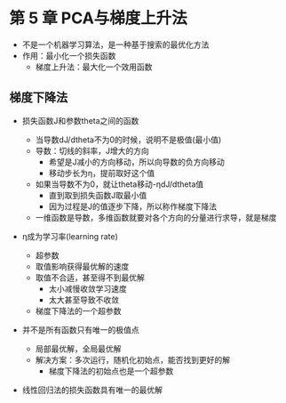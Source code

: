 # 第 5 章 PCA与梯度上升法

- 不是一个机器学习算法，是一种基于搜索的最优化方法
- 作用：最小化一个损失函数
  - 梯度上升法：最大化一个效用函数

## 梯度下降法
- 损失函数J和参数theta之间的函数
  - 当导数dJ/dtheta不为0的时候，说明不是极值(最小值)
  - 导数：切线的斜率，J增大的方向
    - 希望是J减小的方向移动，所以向导数的负方向移动
    - 移动步长为η，提前取好这个值
  - 如果当导数不为0，就让theta移动-ηdJ/dtheta值
    - 直到取到损失函数J取最小值
    - 因为过程是J的值逐步下降，所以称作梯度下降法
  - 一维函数是导数，多维函数就要对各个方向的分量进行求导，就是梯度

- η成为学习率(learning rate)
  - 超参数
  - 取值影响获得最优解的速度
  - 取值不合适，甚至得不到最优解
    - 太小减慢收敛学习速度
    - 太大甚至导致不收敛
  - 梯度下降法的一个超参数

- 并不是所有函数只有唯一的极值点
  - 局部最优解，全局最优解
  - 解决方案：多次运行，随机化初始点，能否找到更好的解
    - 梯度下降法的初始点也是一个超参数

- 线性回归法的损失函数具有唯一的最优解